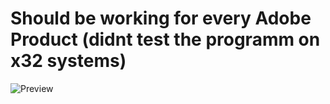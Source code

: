 
# Should be working for every Adobe Product (didnt test the programm on x32 systems)

![Preview](https://i.imgur.com/sCcSAg1.png)
